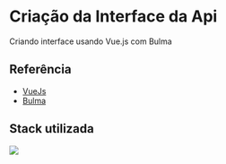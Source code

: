 # Criação da Interface da Api

Criando interface usando Vue.js com Bulma

## Referência

 - [VueJs](https://vuejs.org/)
 - [Bulma](https://bulma.io/documentation/)



## Stack utilizada

<p>
  <a href="https://skillicons.dev">
    <img src="https://skillicons.dev/icons?i=javascript,nodejs,vue,git,vscode&theme=light" />
  </a>
</p>
